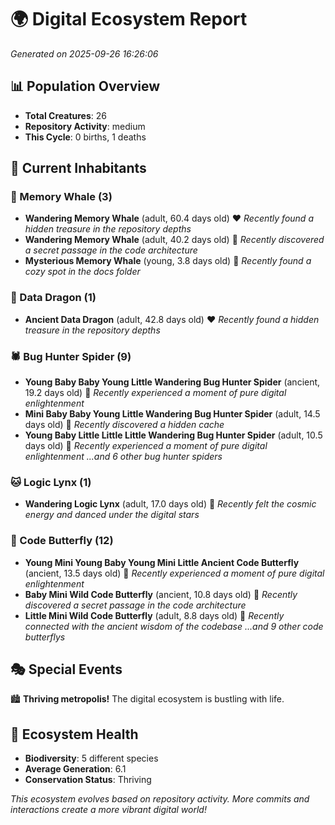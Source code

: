 # 🌍 Digital Ecosystem Report
*Generated on 2025-09-26 16:26:06*

## 📊 Population Overview
- **Total Creatures**: 26
- **Repository Activity**: medium
- **This Cycle**: 0 births, 1 deaths

## 👥 Current Inhabitants

### 🐋 Memory Whale (3)
- **Wandering Memory Whale** (adult, 60.4 days old) ❤️
  *Recently found a hidden treasure in the repository depths*
- **Wandering Memory Whale** (adult, 40.2 days old) 💛
  *Recently discovered a secret passage in the code architecture*
- **Mysterious Memory Whale** (young, 3.8 days old) 💚
  *Recently found a cozy spot in the docs folder*

### 🐉 Data Dragon (1)
- **Ancient Data Dragon** (adult, 42.8 days old) ❤️
  *Recently found a hidden treasure in the repository depths*

### 🕷️ Bug Hunter Spider (9)
- **Young Baby Baby Young Little Wandering Bug Hunter Spider** (ancient, 19.2 days old) 💛
  *Recently experienced a moment of pure digital enlightenment*
- **Mini Baby Baby Young Little Wandering Bug Hunter Spider** (adult, 14.5 days old) 💛
  *Recently discovered a hidden cache*
- **Young Baby Little Little Little Wandering Bug Hunter Spider** (adult, 10.5 days old) 💚
  *Recently experienced a moment of pure digital enlightenment*
  *...and 6 other bug hunter spiders*

### 🐱 Logic Lynx (1)
- **Wandering Logic Lynx** (adult, 17.0 days old) 💚
  *Recently felt the cosmic energy and danced under the digital stars*

### 🦋 Code Butterfly (12)
- **Young Mini Young Baby Young Mini Little Ancient Code Butterfly** (ancient, 13.5 days old) 💛
  *Recently experienced a moment of pure digital enlightenment*
- **Baby Mini Wild Code Butterfly** (ancient, 10.8 days old) 💛
  *Recently discovered a secret passage in the code architecture*
- **Little Mini Wild Code Butterfly** (adult, 8.8 days old) 💛
  *Recently connected with the ancient wisdom of the codebase*
  *...and 9 other code butterflys*

## 🎭 Special Events

🏙️ **Thriving metropolis!** The digital ecosystem is bustling with life.

## 🔬 Ecosystem Health
- **Biodiversity**: 5 different species
- **Average Generation**: 6.1
- **Conservation Status**: Thriving

*This ecosystem evolves based on repository activity. More commits and interactions create a more vibrant digital world!*